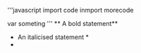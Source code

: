 '''javascript
import code
inmport morecode

var someting
'''
** A bold statement**
* An italicised statement *
* 
